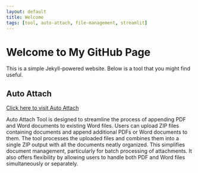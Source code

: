 ```yaml
---
layout: default
title: Welcome
tags: [tool, auto-attach, file-management, streamlit]
---
```


# Welcome to My GitHub Page

This is a simple Jekyll-powered website. Below is a tool that you might find useful.

## Auto Attach

[Click here to visit Auto Attach](https://attachments-upohfiucnzxssapzzbwsuz.streamlit.app/)

Auto Attach Tool is designed to streamline the process of appending PDF and Word documents to existing Word files. Users can upload ZIP files containing documents and append additional PDFs or Word documents to them. The tool processes the uploaded files and combines them into a single ZIP output with all the documents neatly organized. This simplifies document management, particularly for batch processing of attachments. It also offers flexibility by allowing users to handle both PDF and Word files simultaneously or separately.
